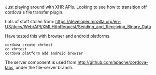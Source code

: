 Just playing around with XHR APIs. Looking to see how to transition off cordova's file transfer plugin.

Lots of stuff stolen from: https://developer.mozilla.org/en-US/docs/Web/API/XMLHttpRequest/Sending_and_Receiving_Binary_Data

Have tested this with browser and android platforms.

    cordova create xhrtest
    cd xhrtest
    cordova platform add android browser

The server component is used from http://github.com/apache/cordova-labs, under the file-server branch.
